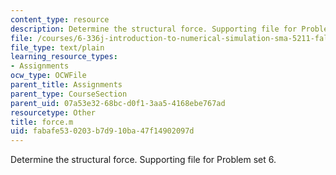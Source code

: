 ```yaml
---
content_type: resource
description: Determine the structural force. Supporting file for Problem set 6.
file: /courses/6-336j-introduction-to-numerical-simulation-sma-5211-fall-2003/fabafe530203b7d910ba47f14902097d_force.m
file_type: text/plain
learning_resource_types:
- Assignments
ocw_type: OCWFile
parent_title: Assignments
parent_type: CourseSection
parent_uid: 07a53e32-68bc-d0f1-3aa5-4168ebe767ad
resourcetype: Other
title: force.m
uid: fabafe53-0203-b7d9-10ba-47f14902097d
---
```

Determine the structural force. Supporting file for Problem set 6.